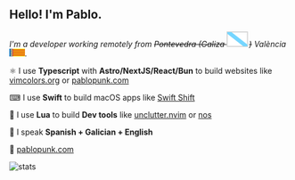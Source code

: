 <p></p>

## Hello! I'm Pablo.

_I'm a developer working remotely from ~~Pontevedra (Galiza ![galiza](https://github.com/pablopunk/pablopunk/raw/master/res/galiza.svg))~~ València ![](https://github.com/pablopunk/pablopunk/raw/master/res/valencia.png)._

⚛️ I use **Typescript** with **Astro/NextJS/React/Bun** to build websites like [vimcolors.org](https://vimcolors.org) or [pablopunk.com](https://pablopunk.com)

⌨ I use **Swift** to build macOS apps like [Swift Shift](https://swiftshift.app)

🌙 I use **Lua** to build **Dev tools** like [unclutter.nvim](https://github.com/pablopunk/unclutter.nvim) or [nos](https://github.com/pablopunk/nos)

💬 I speak **Spanish + Galician + English**

🔗 [pablopunk.com](https://pablopunk.com)

![stats](https://github-readme-stats.vercel.app/api?username=pablopunk&count_private=true&show_icons=true&theme=tokyonight)
